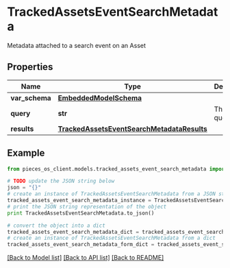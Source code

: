 # TrackedAssetsEventSearchMetadata

Metadata attached to a search event on an Asset

## Properties

Name | Type | Description | Notes
------------ | ------------- | ------------- | -------------
**var_schema** | [**EmbeddedModelSchema**](EmbeddedModelSchema) |  | [optional] 
**query** | **str** | The search query itself | [optional] 
**results** | [**TrackedAssetsEventSearchMetadataResults**](TrackedAssetsEventSearchMetadataResults) |  | [optional] 

## Example

```python
from pieces_os_client.models.tracked_assets_event_search_metadata import TrackedAssetsEventSearchMetadata

# TODO update the JSON string below
json = "{}"
# create an instance of TrackedAssetsEventSearchMetadata from a JSON string
tracked_assets_event_search_metadata_instance = TrackedAssetsEventSearchMetadata.from_json(json)
# print the JSON string representation of the object
print TrackedAssetsEventSearchMetadata.to_json()

# convert the object into a dict
tracked_assets_event_search_metadata_dict = tracked_assets_event_search_metadata_instance.to_dict()
# create an instance of TrackedAssetsEventSearchMetadata from a dict
tracked_assets_event_search_metadata_form_dict = tracked_assets_event_search_metadata.from_dict(tracked_assets_event_search_metadata_dict)
```
[[Back to Model list]](../README#documentation-for-models) [[Back to API list]](../README#documentation-for-api-endpoints) [[Back to README]](../README)


